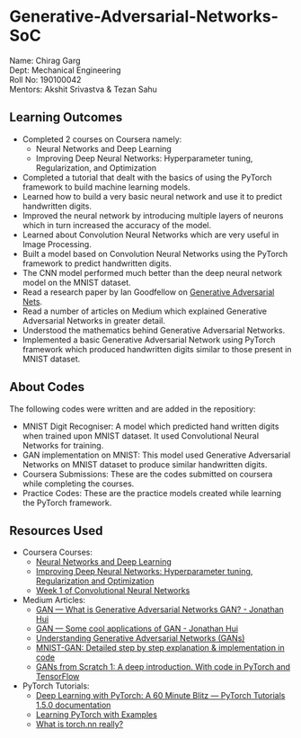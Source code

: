 # Generative-Adversarial-Networks-SoC

Name: Chirag Garg   
Dept: Mechanical Engineering    
Roll No: 190100042      
Mentors: Akshit Srivastva & Tezan Sahu

## Learning Outcomes

- Completed 2 courses on Coursera namely:
    - Neural Networks and Deep Learning
    - Improving Deep Neural Networks: Hyperparameter tuning, Regularization, and Optimization
- Completed a tutorial that dealt with the basics of using the PyTorch framework to build machine learning models.
- Learned how to build a very basic neural network and use it to predict handwritten digits.
- Improved the neural network by introducing multiple layers of neurons which in turn increased the accuracy of the model.
- Learned about Convolution Neural Networks which are very useful in Image Processing.
- Built a model based on Convolution Neural Networks using the PyTorch framework to predict handwritten digits.
- The CNN model performed much better than the deep neural network model on the MNIST dataset.
- Read a research paper by Ian Goodfellow on [Generative Adversarial Nets](https://papers.nips.cc/paper/5423-generative-adversarial-nets.pdf).
- Read a number of articles on Medium which explained Generative Adversarial Networks in greater detail.
- Understood the mathematics behind Generative Adversarial Networks.
- Implemented a basic Generative Adversarial Network using PyTorch framework which produced handwritten digits similar to those present in MNIST dataset.

## About Codes

The following codes were written and are added in the repositiory:

- MNIST Digit Recogniser: A model which predicted hand written digits when trained upon MNIST dataset. It used Convolutional Neural Networks for training.
- GAN implementation on MNIST: This model used Generative Adversarial Networks on MNIST dataset to produce similar handwritten digits. 
- Coursera Submissions: These are the codes submitted on coursera while completing the courses.
- Practice Codes: These are the practice models created while learning the PyTorch framework.

## Resources Used 
- Coursera Courses:
    - [Neural Networks and Deep Learning](https://www.coursera.org/learn/neural-networks-deep-learning/home/welcome)
    - [Improving Deep Neural Networks: Hyperparameter tuning, Regularization and Optimization](https://www.coursera.org/learn/deep-neural-network/home/welcome)
    - [Week 1 of Convolutional Neural Networks](https://www.coursera.org/learn/convolutional-neural-networks/home/week/1)
- Medium Articles:
    - [GAN — What is Generative Adversarial Networks GAN? - Jonathan Hui](https://medium.com/@jonathan_hui/gan-whats-generative-adversarial-networks-and-its-application-f39ed278ef09)
    - [GAN — Some cool applications of GAN - Jonathan Hui](https://medium.com/@jonathan_hui/gan-some-cool-applications-of-gans-4c9ecca35900)
    - [Understanding Generative Adversarial Networks (GANs)](https://towardsdatascience.com/understanding-generative-adversarial-networks-gans-cd6e4651a29)
    - [MNIST-GAN: Detailed step by step explanation & implementation in code](https://medium.com/intel-student-ambassadors/mnist-gan-detailed-step-by-step-explanation-implementation-in-code-ecc93b22dc60)
    - [GANs from Scratch 1: A deep introduction. With code in PyTorch and TensorFlow](https://medium.com/ai-society/gans-from-scratch-1-a-deep-introduction-with-code-in-pytorch-and-tensorflow-cb03cdcdba0f)
- PyTorch Tutorials:
    - [Deep Learning with PyTorch: A 60 Minute Blitz — PyTorch Tutorials 1.5.0 documentation](https://pytorch.org/tutorials/beginner/deep_learning_60min_blitz.html)
    - [Learning PyTorch with Examples](https://pytorch.org/tutorials/beginner/pytorch_with_examples.html)
    - [What is torch.nn really?](https://pytorch.org/tutorials/beginner/nn_tutorial.html)
    

